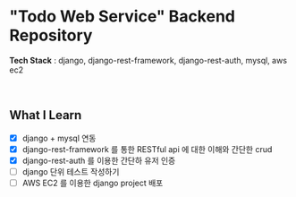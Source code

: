 # "Todo Web Service" Backend Repository
**Tech Stack** : django, django-rest-framework, django-rest-auth, mysql, aws ec2

<br>

## What I Learn
- [x] django + mysql 연동
- [x] django-rest-framework 를 통한 RESTful api 에 대한 이해와 간단한 crud
- [x] django-rest-auth 를 이용한 간단하 유저 인증
- [ ] django 단위 테스트 작성하기
- [ ] AWS EC2 를 이용한 django project 배포
